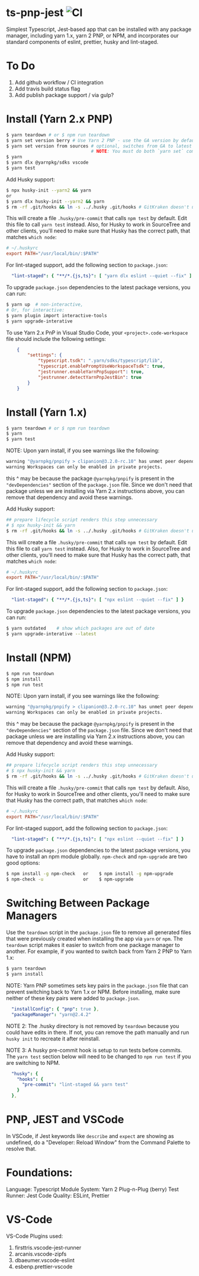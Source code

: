 # ts-pnp-jest ![CI](https://github.com/pathfinderjs/pathfinder/workflows/CI/badge.svg)

Simplest Typescript, Jest-based app that can be installed with any package manager, including yarn 1.x, yarn 2 PNP, or NPM, and incorporates our standard components of eslint, prettier, husky and lint-staged.

# To Do

1. Add github workflow / CI integration
2. Add travis build status flag
3. Add publish package support / via gulp?

# Install (Yarn 2.x PNP)

```bash
$ yarn teardown # or $ npm run teardown
$ yarn set version berry # Use Yarn 2 PNP - use the GA version by default
$ yarn set version from sources # optional, switches from GA to latest version.
                                # NOTE: You must do both `yarn set` commands to get latest version
$ yarn
$ yarn dlx @yarnpkg/sdks vscode
$ yarn test
```
Add Husky support:
```bash
$ npx husky-init --yarn2 && yarn
or
$ yarn dlx husky-init --yarn2 && yarn
$ rm -rf .git/hooks && ln -s ../.husky .git/hooks # GitKraken doesn't use respect Git's core.hooksPath setting
```

This will create a file `.husky/pre-commit` that calls `npm test` by default. Edit this file to call `yarn test` instead. Also, for Husky to work in SourceTree and other clients, you'll need to make sure that Husky has the correct path, that matches `which node`:

```rc
# ~/.huskyrc
export PATH="/usr/local/bin/:$PATH"
```
For lint-staged support, add the following section to `package.json`:
```yml
  "lint-staged": { "**/*.{js,ts}": [ "yarn dlx eslint --quiet --fix" ] }
```

To upgrade `package.json` dependencies to the latest package versions, you can run:

```bash
$ yarn up  # non-interactive,
# Or, for interactive:
$ yarn plugin import interactive-tools
$ yarn upgrade-interative
```

To use Yarn 2.x PnP in Visual Studio Code, your `<project>.code-workspace` file should include the following settings:

```json
    {
        "settings": {
            "typescript.tsdk": ".yarn/sdks/typescript/lib",
            "typescript.enablePromptUseWorkspaceTsdk": true,
            "jestrunner.enableYarnPnpSupport": true,
            "jestrunner.detectYarnPnpJestBin": true
        }
    }
```

# Install (Yarn 1.x)

```bash
$ yarn teardown # or $ npm run teardown
$ yarn
$ yarn test
```
NOTE: Upon yarn install, if you see warnings like the following:
```bash
warning "@yarnpkg/pnpify > clipanion@3.2.0-rc.10" has unmet peer dependency "typanion@*".
warning Workspaces can only be enabled in private projects.
```
this ^ may be because the package `@yarnpkg/pnpify` is present in the `"devDependencies"` section of the `package.json` file.
Since we don't need that package unless we are installing via Yarn 2.x instructions above, you can remove that dependency
and avoid these warnings.

Add Husky support:
```bash
## prepare lifecycle script renders this step unnecessary
# $ npx husky-init && yarn 
$ rm -rf .git/hooks && ln -s ../.husky .git/hooks # GitKraken doesn't use respect Git's core.hooksPath setting
```

This will create a file `.husky/pre-commit` that calls `npm test` by default. Edit this file to call `yarn test` instead. Also, for Husky to work in SourceTree and other clients, you'll need to make sure that Husky has the correct path, that matches `which node`:

```rc
# ~/.huskyrc
export PATH="/usr/local/bin/:$PATH"
```
For lint-staged support, add the following section to `package.json`:
```yml
  "lint-staged": { "**/*.{js,ts}": [ "npx eslint --quiet --fix" ] }
```

To upgrade `package.json` dependencies to the latest package versions, you can run:

```bash
$ yarn outdated    # show which packages are out of date
$ yarn upgrade-interative --latest
```

# Install (NPM)

```bash
$ npm run teardown
$ npm install
$ npm run test
```
NOTE: Upon yarn install, if you see warnings like the following:
```bash
warning "@yarnpkg/pnpify > clipanion@3.2.0-rc.10" has unmet peer dependency "typanion@*".
warning Workspaces can only be enabled in private projects.
```
this ^ may be because the package `@yarnpkg/pnpify` is present in the `"devDependencies"` section of the `package.json` file.
Since we don't need that package unless we are installing via Yarn 2.x instructions above, you can remove that dependency
and avoid these warnings.

Add Husky support:
```bash
## prepare lifecycle script renders this step unnecessary
# $ npx husky-init && yarn 
$ rm -rf .git/hooks && ln -s ../.husky .git/hooks # GitKraken doesn't use respect Git's core.hooksPath setting
```

This will create a file `.husky/pre-commit` that calls `npm test` by default. Also, for Husky to work in SourceTree and other clients, you'll need to make sure that Husky has the correct path, that matches `which node`:

```rc
# ~/.huskyrc
export PATH="/usr/local/bin/:$PATH"
```
For lint-staged support, add the following section to `package.json`:
```yml
  "lint-staged": { "**/*.{js,ts}": [ "npx eslint --quiet --fix" ] }
```
To upgrade `package.json` dependencies to the latest package versions, you have to install an npm module globally. `npm-check` and `npm-upgrade` are two good options:

```bash
$ npm install -g npm-check   or    $ npm install -g npm-upgrade
$ npm-check -u               or    $ npm-upgrade
```

# Switching Between Package Managers

Use the `teardown` script in the `package.json` file to remove all generated files that were previously created when installing the app via `yarn` or `npm`. The `teardown` script makes it easier to switch from one package manager to another.  For example, if you wanted to switch back from Yarn 2 PNP to Yarn 1.x:

```bash
$ yarn teardown
$ yarn install
```

NOTE: Yarn PNP sometimes sets key pairs in the `package.json` file that can prevent switching back to Yarn 1.x or NPM. Before installing, make sure neither of these key pairs were added to `package.json`.

```yml
  "installConfig": { "pnp": true },
  "packageManager": "yarn@2.4.2"
```


NOTE 2: The .husky directory is not removed by `teardown` because you could have edits in there. If not, you can remove the path manually and run `husky init` to recreate it after reinstall.

NOTE 3: A husky pre-commit hook is setup to run tests before commits. The `yarn test` section below will need to be changed to `npm run test` if you are switching to NPM.

```yml
  "husky": {
    "hooks": {
      "pre-commit": "lint-staged && yarn test"
    }
  },
```

# PNP, JEST and VSCode

In VSCode, if Jest keywords like `describe` and `expect` are showing as undefined, do a "Developer: Reload Window" from the Command Palette to resolve that.

# Foundations:

Language: Typescript
Module System:  Yarn 2 Plug-n-Plug (berry)
Test Runner:  Jest
Code Quality:  ESLint, Prettier


# VS-Code

VS-Code Plugins used:

1. firsttris.vscode-jest-runner
2. arcanis.vscode-zipfs
3. dbaeumer.vscode-eslint
4. esbenp.prettier-vscode
